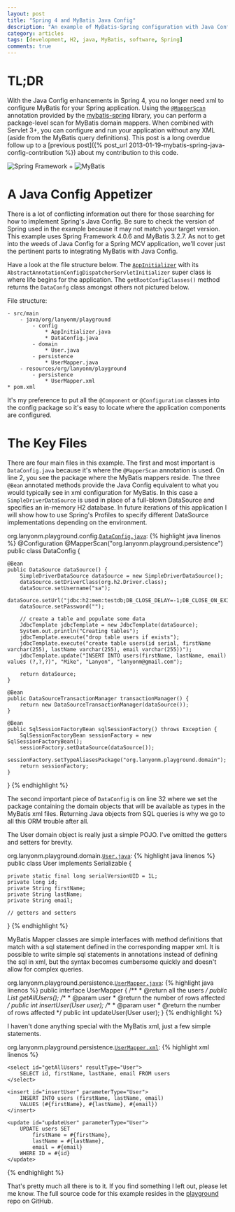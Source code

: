 ```yaml
---
layout: post
title: "Spring 4 and MyBatis Java Config"
description: "An example of MyBatis-Spring configuration with Java Config with Spring 4 and MyBatis 3.2.7"
category: articles
tags: [development, H2, java, MyBatis, software, Spring]
comments: true
---
```


# TL;DR
With the Java Config enhancements in Spring 4, you no longer need xml to configure MyBatis for your Spring application. Using the [`@MapperScan`](https://mybatis.github.io/spring/apidocs/reference/org/mybatis/spring/annotation/MapperScan.html) annotation provided by the [mybatis-spring](http://mybatis.github.io/spring/) library, you can perform a package-level scan for MyBatis domain mappers. When combined with Servlet 3+, you can configure and run your application without any XML (aside from the MyBatis query definitions). This post is a long overdue follow up to a [previous post]({% post_url 2013-01-19-mybatis-spring-java-config-contribution %}) about my contribution to this code.

<div class="center spring-mybatis">
  <img src="http://spring.io/img/spring-by-pivotal.png" alt="Spring Framework" />
  <span>+</span>
  <img src="http://mybatis.github.io/images/mybatis-logo.png" alt="MyBatis" />
</div>

# A Java Config Appetizer
There is a lot of conflicting information out there for those searching for how to implement Spring's Java Config. Be sure to check the version of Spring used in the example because it may not match your target version. This example uses Spring Framework 4.0.6 and MyBatis 3.2.7. As not to get into the weeds of Java Config for a Spring MCV application, we'll cover just the pertinent parts to integrating MyBatis with Java Config.

Have a look at the file structure below. The [`AppInitializer`](https://github.com/LanyonM/playground/blob/master/src/main/java/org/lanyonm/playground/config/AppInitializer.java) with its `AbstractAnnotationConfigDispatcherServletInitializer` super class is where life begins for the application. The `getRootConfigClasses()` method returns the `DataConfg` class amongst others not pictured below.

File structure:

    - src/main
        - java/org/lanyonm/playground
            - config
                * AppInitializer.java
                * DataConfig.java
            - domain
                * User.java
            - persistence
                * UserMapper.java
        - resources/org/lanyonm/playground
            - persistence
                * UserMapper.xml
    * pom.xml

It's my preference to put all the `@Component` or `@Configuration` classes into the config package so it's easy to locate where the application components are configured.

# The Key Files
There are four main files in this example. The first and most important is `DataConfig.java` because it's where the `@MapperScan` annotation is used. On line 2, you see the package where the MyBatis mappers reside. The three `@Bean` annotated methods provide the Java Config equivalent to what you would typically see in xml configuration for MyBatis. In this case a `SimpleDriverDataSource` is used in place of a full-blown DataSource and specifies an in-memory H2 database. In future iterations of this application I will show how to use Spring's Profiles to specify different DataSource implementations depending on the environment.

org.lanyonm.playground.config.[`DataConfig.java`](https://github.com/LanyonM/playground/blob/master/src/main/java/org/lanyonm/playground/config/DataConfig.java):
{% highlight java linenos %}
@Configuration
@MapperScan("org.lanyonm.playground.persistence")
public class DataConfig {

    @Bean
    public DataSource dataSource() {
        SimpleDriverDataSource dataSource = new SimpleDriverDataSource();
        dataSource.setDriverClass(org.h2.Driver.class);
        dataSource.setUsername("sa");
        dataSource.setUrl("jdbc:h2:mem:testdb;DB_CLOSE_DELAY=-1;DB_CLOSE_ON_EXIT=FALSE");
        dataSource.setPassword("");

        // create a table and populate some data
        JdbcTemplate jdbcTemplate = new JdbcTemplate(dataSource);
        System.out.println("Creating tables");
        jdbcTemplate.execute("drop table users if exists");
        jdbcTemplate.execute("create table users(id serial, firstName varchar(255), lastName varchar(255), email varchar(255))");
        jdbcTemplate.update("INSERT INTO users(firstName, lastName, email) values (?,?,?)", "Mike", "Lanyon", "lanyonm@gmail.com");

        return dataSource;
    }

    @Bean
    public DataSourceTransactionManager transactionManager() {
        return new DataSourceTransactionManager(dataSource());
    }

    @Bean
    public SqlSessionFactoryBean sqlSessionFactory() throws Exception {
        SqlSessionFactoryBean sessionFactory = new SqlSessionFactoryBean();
        sessionFactory.setDataSource(dataSource());
        sessionFactory.setTypeAliasesPackage("org.lanyonm.playground.domain");
        return sessionFactory;
    }
}
{% endhighlight %}

The second important piece of `DataConfig` is on line 32 where we set the package containing the domain objects that will be available as types in the MyBatis xml files. Returning Java objects from SQL queries is why we go to all this ORM trouble after all.

The User domain object is really just a simple POJO. I've omitted the getters and setters for brevity.

org.lanyonm.playground.domain.[`User.java`](https://github.com/LanyonM/playground/blob/master/src/main/java/org/lanyonm/playground/domain/User.java):
{% highlight java linenos %}
public class User implements Serializable {

    private static final long serialVersionUID = 1L;
    private long id;
    private String firstName;
    private String lastName;
    private String email;

    // getters and setters

}
{% endhighlight %}

MyBatis Mapper classes are simple interfaces with method definitions that match with a sql statement defined in the corresponding mapper xml. It is possible to write simple sql statements in annotations instead of defining the sql in xml, but the syntax becomes cumbersome quickly and doesn't allow for complex queries.

org.lanyonm.playground.persistence.[`UserMapper.java`](https://github.com/LanyonM/playground/blob/master/src/main/java/org/lanyonm/playground/persistence/UserMapper.java):
{% highlight java linenos %}
public interface UserMapper {
    /**
     * @return all the users
     */
    public List<User> getAllUsers();
    /**
     * @param user
     * @return the number of rows affected
     */
    public int insertUser(User user);
    /**
     * @param user
     * @return the number of rows affected
     */
    public int updateUser(User user);
}
{% endhighlight %}

I haven't done anything special with the MyBatis xml, just a few simple statements.

org.lanyonm.playground.persistence.[`UserMapper.xml`](https://github.com/LanyonM/playground/blob/master/src/main/resources/org/lanyonm/playground/persistence/UserMapper.xml):
{% highlight xml linenos %}
<!DOCTYPE mapper PUBLIC "-//mybatis.org//DTD Mapper 3.0//EN" "http://mybatis.org/dtd/mybatis-3-mapper.dtd">
<mapper namespace="org.lanyonm.playground.persistence.UserMapper">
    <cache />

    <select id="getAllUsers" resultType="User">
        SELECT id, firstName, lastName, email FROM users
    </select>

    <insert id="insertUser" parameterType="User">
        INSERT INTO users (firstName, lastName, email)
        VALUES (#{firstName}, #{lastName}, #{email})
    </insert>

    <update id="updateUser" parameterType="User">
        UPDATE users SET
            firstName = #{firstName},
            lastName = #{lastName},
            email = #{email}
        WHERE ID = #{id}
    </update>
</mapper>
{% endhighlight %}

That's pretty much all there is to it. If you find something I left out, please let me know. The full source code for this example resides in the [playground](https://github.com/LanyonM/playground/) repo on GitHub.

